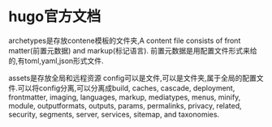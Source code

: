 # hugo官方文档
archetypes是存放contene模板的文件夹,A content file consists of front matter(前置元数据) and markup(标记语言).
前置元数据是用配置文件形式来给的,有toml,yaml,json形式文件.

assets是存放全局和远程资源
config可以是文件,可以是文件夹,属于全局的配置文件.可以将config分离,可以分离成build, caches, cascade, deployment, frontmatter, imaging, languages, markup, mediatypes, menus, minify, module, outputformats, outputs, params, permalinks, privacy, related, security, segments, server, services, sitemap, and taxonomies.
